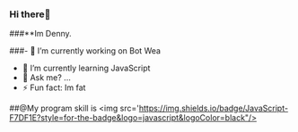 ### Hi there👋
###**Im Denny.

###- 🔭 I’m currently working on Bot Wea
- 🌱 I’m currently learning JavaScript
- 💬 Ask me? ...
- ⚡ Fun fact: Im fat

##@My program skill is 
<img src='https://img.shields.io/badge/JavaScript-F7DF1E?style=for-the-badge&logo=javascript&logoColor=black"/>
